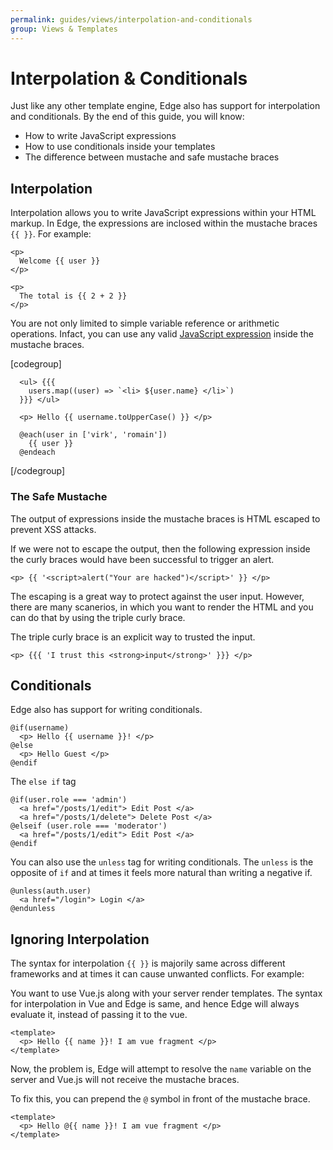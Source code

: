 ```yaml
---
permalink: guides/views/interpolation-and-conditionals
group: Views & Templates
---
```


# Interpolation & Conditionals
Just like any other template engine, Edge also has support for interpolation and conditionals. By the end of this guide, you will know:

- How to write JavaScript expressions
- How to use conditionals inside your templates
- The difference between mustache and safe mustache braces

## Interpolation
Interpolation allows you to write JavaScript expressions within your HTML markup. In Edge, the expressions are inclosed within the mustache braces `{{ }}`. For example:

```edge
<p>
  Welcome {{ user }}
</p>

<p>
  The total is {{ 2 + 2 }}
</p>
```

You are not only limited to simple variable reference or arithmetic operations. Infact, you can use any valid [JavaScript expression](https://developer.mozilla.org/en-US/docs/Web/JavaScript/Guide/Expressions_and_Operators#Expressions) inside the mustache braces.

[codegroup]
```edge{}{Array.Map}
  <ul> {{{
    users.map((user) => `<li> ${user.name} </li>`)
  }}} </ul>
```

```edge{}{Function calls}
  <p> Hello {{ username.toUpperCase() }} </p>
```

```edge{}{Inline Arrays}
  @each(user in ['virk', 'romain'])
    {{ user }}
  @endeach
```
[/codegroup]

### The Safe Mustache
The output of expressions inside the mustache braces is HTML escaped to prevent XSS attacks.

If we were not to escape the output, then the following expression inside the curly braces would have been successful to trigger an alert.

```edge
<p> {{ '<script>alert("Your are hacked")</script>' }} </p>
```

The escaping is a great way to protect against the user input. However, there are many scanerios, in which you want to render the HTML and you can do that by using the triple curly brace.

The triple curly brace is an explicit way to trusted the input.

```edge
<p> {{{ 'I trust this <strong>input</strong>' }}} </p>
```

## Conditionals
Edge also has support for writing conditionals.

```edge
@if(username)
  <p> Hello {{ username }}! </p>
@else
  <p> Hello Guest </p>
@endif
```

The `else if` tag

```edge
@if(user.role === 'admin')
  <a href="/posts/1/edit"> Edit Post </a>
  <a href="/posts/1/delete"> Delete Post </a>
@elseif (user.role === 'moderator')
  <a href="/posts/1/edit"> Edit Post </a>
@endif
```

You can also use the `unless` tag for writing conditionals. The `unless` is the opposite of `if` and at times it feels more natural than writing a negative if.

```edge
@unless(auth.user)
  <a href="/login"> Login </a>
@endunless
```

## Ignoring Interpolation
The syntax for interpolation `{{ }}` is majorily same across different frameworks and at times it can cause unwanted conflicts. For example: 

You want to use Vue.js along with your server render templates. The syntax for interpolation in Vue and Edge is same, and hence Edge will always evaluate it, instead of passing it to the vue.

```edge
<template>
  <p> Hello {{ name }}! I am vue fragment </p>
</template>
```

Now, the problem is, Edge will attempt to resolve the `name` variable on the server and Vue.js will not receive the mustache braces.

To fix this, you can prepend the `@` symbol in front of the mustache brace.

```edge
<template>
  <p> Hello @{{ name }}! I am vue fragment </p>
</template>
```
